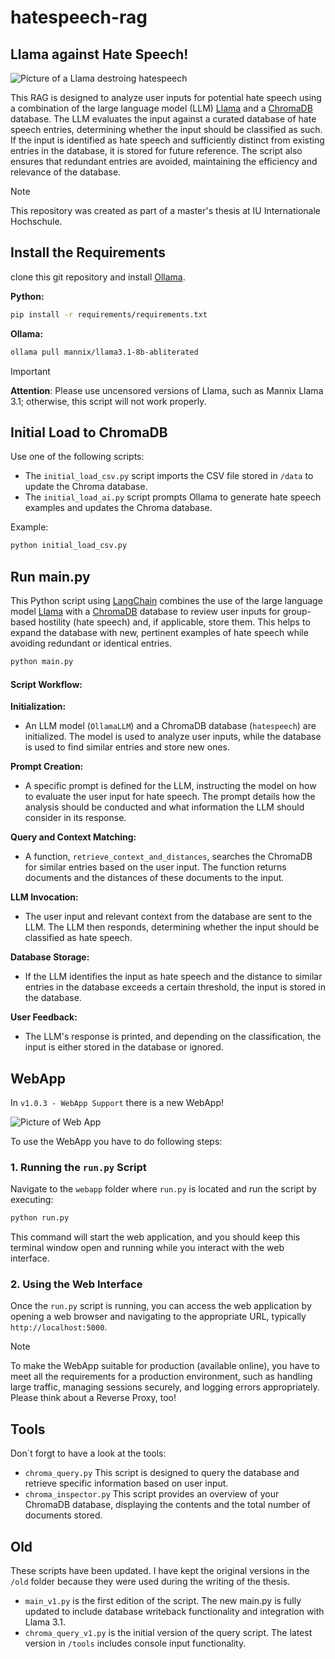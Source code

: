 # hatespeech-rag
## Llama against Hate Speech!
![Picture of a Llama destroing hatespeech](/img/LlamaDestroyHatespeech.webp)

This RAG is designed to analyze user inputs for potential hate speech using a combination of the large language model (LLM) [Llama](https://llama.meta.com/) and a [ChromaDB](https://www.trychroma.com/) database. The LLM evaluates the input against a curated database of hate speech entries, determining whether the input should be classified as such. If the input is identified as hate speech and sufficiently distinct from existing entries in the database, it is stored for future reference. The script also ensures that redundant entries are avoided, maintaining the efficiency and relevance of the database.

> [!NOTE]
>  This repository was created as part of a master's thesis at IU Internationale Hochschule.

## Install the Requirements
clone this git repository and install [Ollama](https://ollama.com/).

**Python:**

  ```bash
  pip install -r requirements/requirements.txt
  ```

**Ollama:**

  ```bash
  ollama pull mannix/llama3.1-8b-abliterated
  ```


> [!IMPORTANT]
> **Attention**: Please use uncensored versions of Llama, such as Mannix Llama 3.1; otherwise, this script will not work properly.

## Initial Load to ChromaDB

Use one of the following scripts:
- The `initial_load_csv.py` script imports the CSV file stored in `/data` to update the Chroma database.
- The `initial_load_ai.py` script prompts Ollama to generate hate speech examples and updates the Chroma database.

Example:
```bash
python initial_load_csv.py
```

## Run main.py

This Python script using [LangChain](https://www.langchain.com/) combines the use of the large language model [Llama](https://llama.meta.com/) with a [ChromaDB](https://www.trychroma.com/) database to review user inputs for group-based hostility (hate speech) and, if applicable, store them. This helps to expand the database with new, pertinent examples of hate speech while avoiding redundant or identical entries.

  ```bash
  python main.py
  ```

#### Script Workflow:

 **Initialization:**
   - An LLM model (`OllamaLLM`) and a ChromaDB database (`hatespeech`) are initialized. The model is used to analyze user inputs, while the database is used to find similar entries and store new ones.

 **Prompt Creation:**
   - A specific prompt is defined for the LLM, instructing the model on how to evaluate the user input for hate speech. The prompt details how the analysis should be conducted and what information the LLM should consider in its response.

 **Query and Context Matching:**
   - A function, `retrieve_context_and_distances`, searches the ChromaDB for similar entries based on the user input. The function returns documents and the distances of these documents to the input.

 **LLM Invocation:**
   - The user input and relevant context from the database are sent to the LLM. The LLM then responds, determining whether the input should be classified as hate speech.

 **Database Storage:**
   - If the LLM identifies the input as hate speech and the distance to similar entries in the database exceeds a certain threshold, the input is stored in the database.

 **User Feedback:**
   - The LLM's response is printed, and depending on the classification, the input is either stored in the database or ignored.

## WebApp

In `v1.0.3 - WebApp Support` there is a new WebApp!

![Picture of Web App](/img/webapp.jpg)

To use the WebApp you have to do following steps:

### 1. **Running the `run.py` Script**

Navigate to the `webapp` folder where `run.py` is located and run the script by executing:
 ```bash
python run.py
```
This command will start the web application, and you should keep this terminal window open and running while you interact with the web interface.

### 2. **Using the Web Interface**

Once the `run.py` script is running, you can access the web application by opening a web browser and navigating to the appropriate URL, typically `http://localhost:5000`.

> [!NOTE]
>  To make the WebApp suitable for production (available online), you have to meet all the requirements for a production environment, such as handling large traffic, managing sessions securely, and logging errors appropriately. Please think about a Reverse Proxy, too!

## Tools

Don`t forgt to have a look at the tools:

- `chroma_query.py`
This script is designed to query the database and retrieve specific information based on user input.
- `chroma_inspector.py`
This script provides an overview of your ChromaDB database, displaying the contents and the total number of documents stored.

## Old
These scripts have been updated. I have kept the original versions in the `/old` folder because they were used during the writing of the thesis.
- `main_v1.py` is the first edition of the script. The new main.py is fully updated to include database writeback functionality and integration with Llama 3.1.
- `chroma_query_v1.py` is the initial version of the query script. The latest version in `/tools` includes console input functionality.
